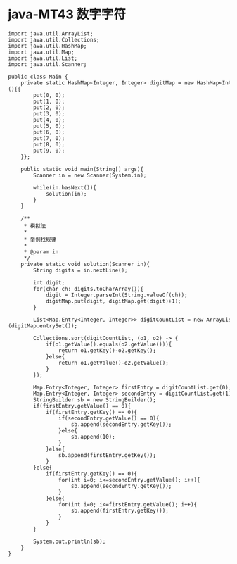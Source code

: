 # java-MT43 数字字符


    import java.util.ArrayList;
    import java.util.Collections;
    import java.util.HashMap;
    import java.util.Map;
    import java.util.List;
    import java.util.Scanner;
    
    public class Main {
        private static HashMap<Integer, Integer> digitMap = new HashMap<Integer, Integer>(){{
            put(0, 0);
            put(1, 0);
            put(2, 0);
            put(3, 0);
            put(4, 0);
            put(5, 0);
            put(6, 0);
            put(7, 0);
            put(8, 0);
            put(9, 0);
        }};
    
        public static void main(String[] args){
            Scanner in = new Scanner(System.in);
    
            while(in.hasNext()){
                solution(in);
            }
        }
    
        /**
         * 模拟法
         * 
         * 举例找规律
         * 
         * @param in
         */
        private static void solution(Scanner in){
            String digits = in.nextLine();
    
            int digit;
            for(char ch: digits.toCharArray()){
                digit = Integer.parseInt(String.valueOf(ch));
                digitMap.put(digit, digitMap.get(digit)+1);
            }
    
            List<Map.Entry<Integer, Integer>> digitCountList = new ArrayList<>(digitMap.entrySet());
    
            Collections.sort(digitCountList, (o1, o2) -> {
                if(o1.getValue().equals(o2.getValue())){
                    return o1.getKey()-o2.getKey();
                }else{
                    return o1.getValue()-o2.getValue();
                }
            });
    
            Map.Entry<Integer, Integer> firstEntry = digitCountList.get(0);
            Map.Entry<Integer, Integer> secondEntry = digitCountList.get(1);
            StringBuilder sb = new StringBuilder();
            if(firstEntry.getValue() == 0){
                if(firstEntry.getKey() == 0){
                    if(secondEntry.getValue() == 0){
                        sb.append(secondEntry.getKey());
                    }else{
                        sb.append(10);
                    }
                }else{
                    sb.append(firstEntry.getKey());
                }
            }else{
                if(firstEntry.getKey() == 0){
                    for(int i=0; i<=secondEntry.getValue(); i++){
                        sb.append(secondEntry.getKey());
                    }
                }else{
                    for(int i=0; i<=firstEntry.getValue(); i++){
                        sb.append(firstEntry.getKey());
                    }
                }
            }
    
            System.out.println(sb);
        }
    }

  

